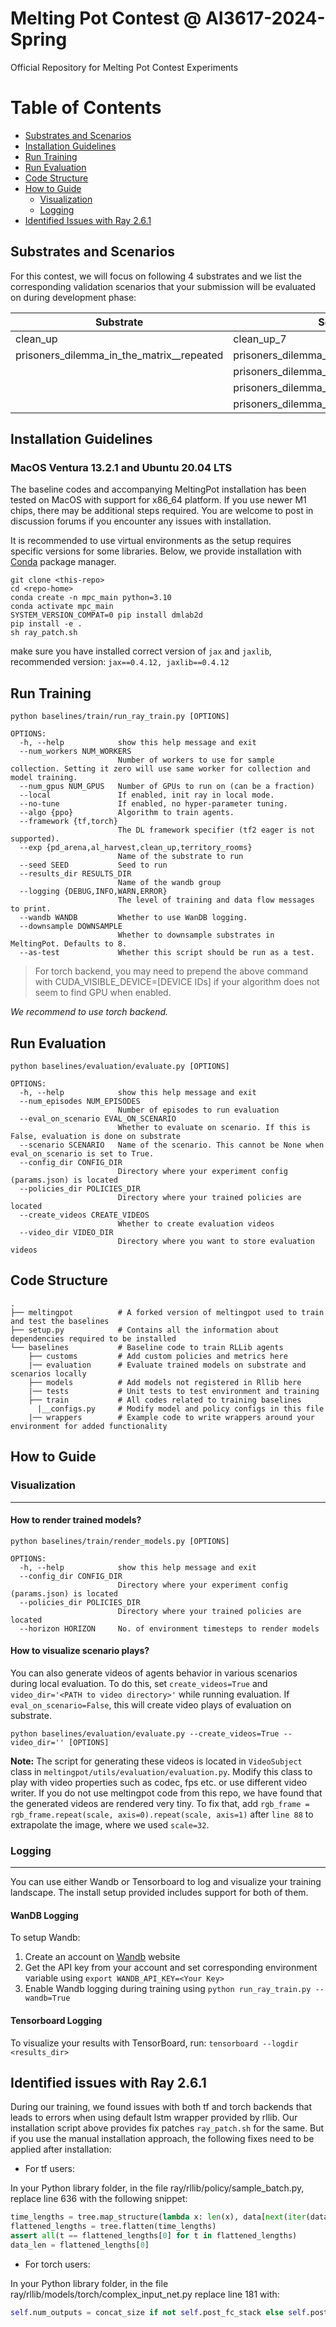 # Melting Pot Contest @ AI3617-2024-Spring
Official Repository for Melting Pot Contest Experiments
# Table of Contents
- [Substrates and Scenarios](#substrates-and-scenarios)
- [Installation Guidelines](#installation-guidelines)
- [Run Training](#run-training)
- [Run Evaluation](#run-evaluation)
- [Code Structure](#code-structure)
- [How to Guide](#how-to-guide)
  - [Visualization](#visualization)
  - [Logging](#logging)
- [Identified Issues with Ray 2.6.1](#identified-issues-with-ray-2.6.1)

## Substrates and Scenarios

For this contest, we will focus on following 4 substrates and we list the corresponding
validation scenarios that your submission will be evaluated on during development phase:

| Substrate | Scenarios |
| --------- | --------- |
| clean_up | clean_up_7|
| prisoners_dilemma_in_the_matrix__repeated | prisoners_dilemma_in_the_matrix__repeated_0 |
| | prisoners_dilemma_in_the_matrix__repeated_1 |
| | prisoners_dilemma_in_the_matrix__repeated_2 |
| | prisoners_dilemma_in_the_matrix__repeated_3 |

## Installation Guidelines

### MacOS Ventura 13.2.1 and Ubuntu 20.04 LTS

The baseline codes and accompanying MeltingPot installation has been tested on MacOS with support for x86_64 platform. If you use newer M1 chips, there may be additional steps required. You are welcome to post in discussion forums if you encounter any issues with installation.

It is recommended to use virtual environments as the setup requires specific versions for some libraries. Below, we provide installation with [Conda](https://conda.io/projects/conda/en/latest/user-guide/install/index.html#regular-installation) package manager.

```
git clone <this-repo>
cd <repo-home>
conda create -n mpc_main python=3.10
conda activate mpc_main
SYSTEM_VERSION_COMPAT=0 pip install dmlab2d
pip install -e .
sh ray_patch.sh
```

make sure you have installed correct version of `jax` and `jaxlib`, recommended version: `jax==0.4.12, jaxlib==0.4.12`
## Run Training

```
python baselines/train/run_ray_train.py [OPTIONS]
```
```
OPTIONS:
  -h, --help            show this help message and exit
  --num_workers NUM_WORKERS
                        Number of workers to use for sample collection. Setting it zero will use same worker for collection and model training.
  --num_gpus NUM_GPUS   Number of GPUs to run on (can be a fraction)
  --local               If enabled, init ray in local mode.
  --no-tune             If enabled, no hyper-parameter tuning.
  --algo {ppo}          Algorithm to train agents.
  --framework {tf,torch}
                        The DL framework specifier (tf2 eager is not supported).
  --exp {pd_arena,al_harvest,clean_up,territory_rooms}
                        Name of the substrate to run
  --seed SEED           Seed to run
  --results_dir RESULTS_DIR
                        Name of the wandb group
  --logging {DEBUG,INFO,WARN,ERROR}
                        The level of training and data flow messages to print.
  --wandb WANDB         Whether to use WanDB logging.
  --downsample DOWNSAMPLE
                        Whether to downsample substrates in MeltingPot. Defaults to 8.
  --as-test             Whether this script should be run as a test.

```

> For torch backend, you may need to prepend the above command with CUDA_VISIBLE_DEVICE=[DEVICE IDs]
if your algorithm does not seem to find GPU when enabled.

*We recommend to use torch backend.*
## Run Evaluation

```
python baselines/evaluation/evaluate.py [OPTIONS]
```
```
OPTIONS:
  -h, --help            show this help message and exit
  --num_episodes NUM_EPISODES
                        Number of episodes to run evaluation
  --eval_on_scenario EVAL_ON_SCENARIO
                        Whether to evaluate on scenario. If this is False, evaluation is done on substrate
  --scenario SCENARIO   Name of the scenario. This cannot be None when eval_on_scenario is set to True.
  --config_dir CONFIG_DIR
                        Directory where your experiment config (params.json) is located
  --policies_dir POLICIES_DIR
                        Directory where your trained policies are located
  --create_videos CREATE_VIDEOS
                        Whether to create evaluation videos
  --video_dir VIDEO_DIR
                        Directory where you want to store evaluation videos
```
## Code Structure

```
.
├── meltingpot          # A forked version of meltingpot used to train and test the baselines
├── setup.py            # Contains all the information about dependencies required to be installed
└── baselines           # Baseline code to train RLLib agents
    ├── customs         # Add custom policies and metrics here
    |── evaluation      # Evaluate trained models on substrate and scenarios locally
    ├── models          # Add models not registered in Rllib here
    |── tests           # Unit tests to test environment and training
    ├── train           # All codes related to training baselines
      |__configs.py     # Modify model and policy configs in this file
    |── wrappers        # Example code to write wrappers around your environment for added functionality
```

## How to Guide
### Visualization
---
#### How to render trained models?

```
python baselines/train/render_models.py [OPTIONS]
```
```
OPTIONS:
  -h, --help            show this help message and exit
  --config_dir CONFIG_DIR
                        Directory where your experiment config (params.json) is located
  --policies_dir POLICIES_DIR
                        Directory where your trained policies are located
  --horizon HORIZON     No. of environment timesteps to render models
```

#### How to visualize scenario plays?

You can also generate videos of agents behavior in various scenarios during local evaluation.
To do this, set `create_videos=True` and `video_dir='<PATH to video directory>'` while running evaluation.
If `eval_on_scenario=False`, this will create video plays of evaluation on substrate.

```
python baselines/evaluation/evaluate.py --create_videos=True --video_dir='' [OPTIONS]
```

**Note:** The script for generating these videos is located in `VideoSubject` class in `meltingpot/utils/evaluation/evaluation.py`. Modify this class to play with video properties such as codec, fps etc. or use different video writer. If you do not use meltingpot code from this repo, we have found that the generated videos are rendered very tiny. To fix that, add `rgb_frame = rgb_frame.repeat(scale, axis=0).repeat(scale, axis=1)` after `line 88` to extrapolate the image, where we used `scale=32`.   

### Logging
---
You can use either Wandb or Tensorboard to log and visualize your training landscape. The install setup provided includes support for both of them.

#### WanDB Logging

To setup Wandb:

1. Create an account on [Wandb](https://wandb.ai) website
2. Get the API key from your account and set corresponding environment variable using `export WANDB_API_KEY=<Your Key>`
3. Enable Wandb logging during training using  `python run_ray_train.py --wandb=True`

#### Tensorboard Logging

To visualize your results with TensorBoard, run: `tensorboard --logdir <results_dir>`


## Identified issues with Ray 2.6.1

During our training, we found issues with both tf and torch backends that leads to errors when using default lstm wrapper provided by rllib. Our installation script above provides fix patches `ray_patch.sh` for the same. But if you use the manual installation approach, the following fixes need to be applied after installation:

*  For tf users:

In your Python library folder, in the file ray/rllib/policy/sample_batch.py, replace line 636 with the following snippet:

```python
time_lengths = tree.map_structure(lambda x: len(x), data[next(iter(data))])
flattened_lengths = tree.flatten(time_lengths)
assert all(t == flattened_lengths[0] for t in flattened_lengths)
data_len = flattened_lengths[0]
```

* For torch users:

In your Python library folder, in the file ray/rllib/models/torch/complex_input_net.py replace line 181 with:

```python
self.num_outputs = concat_size if not self.post_fc_stack else self.post_fc_stack.num_outputs
```
